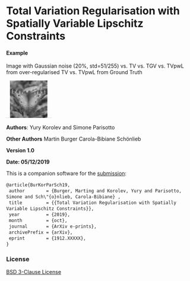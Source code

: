 # Total Variation Regularisation with Spatially Variable Lipschitz Constraints

#### Example
Image with Gaussian noise  (20%, std=51/255) vs. TV vs. TGV vs. TVpwL from over-regularised TV vs. TVpwL from Ground Truth

<img src="./results/u_noise.png" width=0.2%> <img src="./results/u_TV_PDHG_SSIM0.64412_PSNR23.805_cputime16.99.png" width=0.2%> <img src="./results/u_TGV_PDHG_SSIM0.68934_PSNR24.5645_cputime111.42.png" width=20%> <img src="./results/u_TVpwL_PDHG_over_TV_SSIM0.67273_PSNR24.0509_cputime38.13.png" width=0.2%>  <img src="./results/u_TVpwL_PDHG_GT_SSIM0.82569_PSNR27.008_cputime17.07.png" width=0.2%> 

**Authors**: Yury Korolev and Simone Parisotto

**Other Authors** 
Martin Burger
Carola-Bibiane Schönlieb

**Version 1.0**

**Date: 05/12/2019**

This is a companion software for the [submission](https://arxiv.org/pdf/1912.XXXXX.pdf):

```
@article{BurKorParSch19,
 author        = {Burger, Marting and Korolev, Yury and Parisotto, Simone and Sch\"{o}nlieb, Carola-Bibiane} ,
 title         = {{Total Variation Regularisation with Spatially Variable Lipschitz Constraints}},
 year          = {2019},
 month         = {oct}, 
 journal       = {ArXiv e-prints},
 archivePrefix = {arXiv},
 eprint        = {1912.XXXXX},
}
```

### License
[BSD 3-Clause License](https://opensource.org/licenses/BSD-3-Clause)
